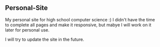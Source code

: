 ## Personal-Site

My personal site for high school computer science :) I didn't have the time to complete all pages and make it responsive, but mabye I will work on it later for personal use.

I will try to update the site in the future.
